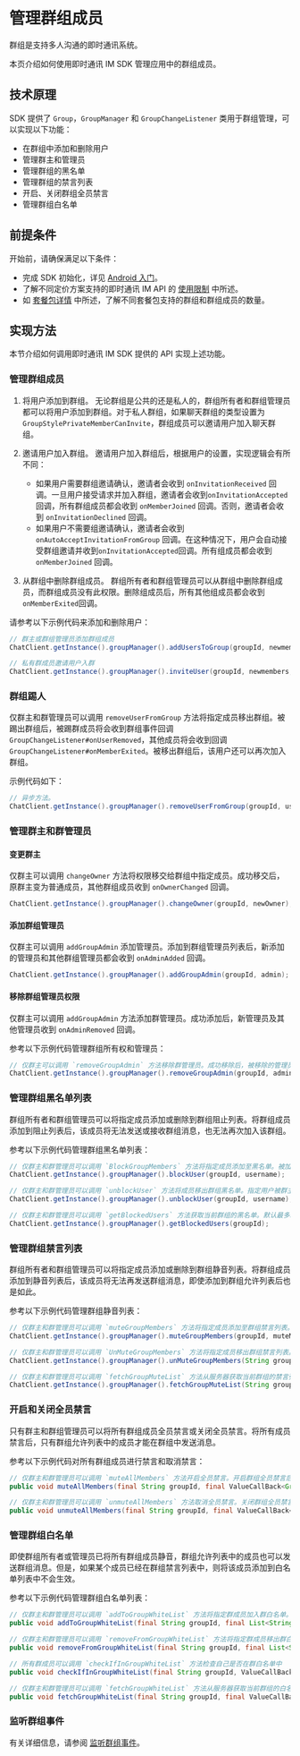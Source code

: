# 管理群组成员

群组是支持多人沟通的即时通讯系统。

本页介绍如何使用即时通讯 IM SDK 管理应用中的群组成员。

## 技术原理

SDK 提供了 `Group`，`GroupManager` 和 `GroupChangeListener` 类用于群组管理，可以实现以下功能：

- 在群组中添加和删除用户
- 管理群主和管理员
- 管理群组的黑名单
- 管理群组的禁言列表
- 开启、关闭群组全员禁言
- 管理群组白名单

## 前提条件

开始前，请确保满足以下条件：

- 完成 SDK 初始化，详见 [Android 入门](https://docs.agora.io/cn/agora-chat/agora_chat_get_started_android?platform=Android)。
- 了解不同定价方案支持的即时通讯 IM API 的 [使用限制](https://docs.agora.io/cn/agora-chat/agora_chat_limitation?platform=Android) 中所述。
- 如 [套餐包详情](https://docs.agora.io/cn/agora-chat/agora_chat_plan?platform=Android) 中所述，了解不同套餐包支持的群组和群组成员的数量。

## 实现方法

本节介绍如何调用即时通讯 IM SDK 提供的 API 实现上述功能。

### 管理群组成员

1. 将用户添加到群组。
   无论群组是公共的还是私人的，群组所有者和群组管理员都可以将用户添加到群组。对于私人群组，如果聊天群组的类型设置为 `GroupStylePrivateMemberCanInvite`，群组成员可以邀请用户加入聊天群组。
2. 邀请用户加入群组。
   邀请用户加入群组后，根据用户的设置，实现逻辑会有所不同：

   - 如果用户需要群组邀请确认，邀请者会收到 `onInvitationReceived` 回调。一旦用户接受请求并加入群组，邀请者会收到`onInvitationAccepted`回调，所有群组成员都会收到 `onMemberJoined` 回调。否则，邀请者会收到 `onInvitationDeclined` 回调。
   - 如果用户不需要组邀请确认，邀请者会收到 `onAutoAcceptInvitationFromGroup` 回调。在这种情况下，用户会自动接受群组邀请并收到`onInvitationAccepted`回调。所有组成员都会收到 `onMemberJoined` 回调。
3. 从群组中删除群组成员。
   群组所有者和群组管理员可以从群组中删除群组成员，而群组成员没有此权限。删除组成员后，所有其他组成员都会收到`onMemberExited`回调。

请参考以下示例代码来添加和删除用户：

```java
// 群主或群组管理员添加群组成员
ChatClient.getInstance().groupManager().addUsersToGroup(groupId, newmembers);

// 私有群成员邀请用户入群
ChatClient.getInstance().groupManager().inviteUser(groupId, newmembers, null);
```

### 群组踢人

仅群主和群管理员可以调用 `removeUserFromGroup` 方法将指定成员移出群组。被踢出群组后，被踢群成员将会收到群组事件回调 `GroupChangeListener#onUserRemoved`，其他成员将会收到回调 `GroupChangeListener#onMemberExited`。被移出群组后，该用户还可以再次加入群组。

示例代码如下：

```java
// 异步方法。
ChatClient.getInstance().groupManager().removeUserFromGroup(groupId, username);
```

### 管理群主和群管理员

#### 变更群主

仅群主可以调用 `changeOwner` 方法将权限移交给群组中指定成员。成功移交后，原群主变为普通成员，其他群组成员收到 `onOwnerChanged` 回调。

```java
ChatClient.getInstance().groupManager().changeOwner(groupId, newOwner);
```

#### 添加群组管理员

仅群主可以调用 `addGroupAdmin` 添加管理员。添加到群组管理员列表后，新添加的管理员和其他群组管理员都会收到 `onAdminAdded` 回调。

```java
ChatClient.getInstance().groupManager().addGroupAdmin(groupId, admin);
```

#### 移除群组管理员权限

仅群主可以调用 `addGroupAdmin` 方法添加群管理员。成功添加后，新管理员及其他管理员收到 `onAdminRemoved` 回调。

参考以下示例代码管理群组所有权和管理员：

```java
// 仅群主可以调用 `removeGroupAdmin` 方法移除群管理员。成功移除后，被移除的管理员及其他管理员收到 `GroupChangeListener#onAdminRemoved` 回调。
ChatClient.getInstance().groupManager().removeGroupAdmin(groupId, admin);
```

### 管理群组黑名单列表

群组所有者和群组管理员可以将指定成员添加或删除到群组阻止列表。将群组成员添加到阻止列表后，该成员将无法发送或接收群组消息，也无法再次加入该群组。

参考以下示例代码管理群组黑名单列表：

```java
// 仅群主和群管理员可以调用 `BlockGroupMembers` 方法将指定成员添加至黑名单。被加入黑名单后，该成员收到 `GroupChangeListener#OnUserRemovedFromGroup` 回调，其他群成员收到 `GroupChangeListener#OnMemberExitedFromGroup` 回调。被加入黑名单后，该成员无法再收发群组消息并被移出群组，黑名单中的成员如想再次加入群组，群主或群管理员必须先将其移除黑名单。
ChatClient.getInstance().groupManager().blockUser(groupId, username);

// 仅群主和群管理员可以调用 `unblockUser` 方法将成员移出群组黑名单。指定用户被群主或者群管理员移出群黑名单后，可以再次申请加入群组。
ChatClient.getInstance().groupManager().unblockUser(groupId, username);

// 仅群主和群管理员可以调用 `getBlockedUsers` 方法获取当前群组的黑名单。默认最多取 200 个。
ChatClient.getInstance().groupManager().getBlockedUsers(groupId);
```

### 管理群组禁言列表

群组所有者和群组管理员可以将指定成员添加或删除到群组静音列表。将群组成员添加到静音列表后，该成员将无法再发送群组消息，即使添加到群组允许列表后也是如此。

参考以下示例代码管理群组静音列表：

```java
// 仅群主和群管理员可以调用 `muteGroupMembers` 方法将指定成员添加至群组禁言列表。群成员被群主或者群管理员加入禁言列表中后，被禁言成员和其他未操作的管理员或者群主将会收到群组事件回调 `GroupChangeListener#onMuteListAdded`。群成员被加入群禁言列表后，将不能够发言，即使其被加入群白名单也不能发言。
ChatClient.getInstance().groupManager().muteGroupMembers(groupId, muteMembers, duration);

// 仅群主和群管理员可以调用 `UnMuteGroupMembers` 方法将指定成员移出群组禁言列表。群成员被群主或者群管理员移出禁言列表后，被移出的群成员及其他未操作的管理员或者群主将会收到群组事件回调 `GroupChangeListener#onMuteListRemoved`。
ChatClient.getInstance().groupManager().unMuteGroupMembers(String groupId, List<String> members);

// 仅群主和群管理员可以调用 `fetchGroupMuteList` 方法从服务器获取当前群组的禁言列表。
ChatClient.getInstance().groupManager().fetchGroupMuteList(String groupId, int pageNum, int pageSize);
```

### 开启和关闭全员禁言

只有群主和群组管理员可以将所有群组成员全员禁言或关闭全员禁言。将所有成员禁言后，只有群组允许列表中的成员才能在群组中发送消息。

参考以下示例代码对所有群组成员进行禁言和取消禁言：

```java
// 仅群主和群管理员可以调用 `muteAllMembers` 方法开启全员禁言。开启群组全员禁言后，群成员将会收到群组事件回调 `GroupChangeListener#onAllMemberMuteStateChanged`。
public void muteAllMembers(final String groupId, final ValueCallBack<Group> callBack);

// 仅群主和群管理员可以调用 `unmuteAllMembers` 方法取消全员禁言。关闭群组全员禁言后，群成员将会收到群组事件回调 `GroupChangeListener#onAllMemberMuteStateChanged`。
public void unmuteAllMembers(final String groupId, final ValueCallBack<Group> callBack);
```

### 管理群组白名单

即使群组所有者或管理员已将所有群组成员静音，群组允许列表中的成员也可以发送群组消息。但是，如果某个成员已经在群组禁言列表中，则将该成员添加到白名单列表中不会生效。

参考以下示例代码管理群组白名单列表：

```java
// 仅群主和群管理员可以调用 `addToGroupWhiteList` 方法将指定群成员加入群白名单。白名单用户不受全员禁言的限制，但是如果白名单用户在群禁言列表中，则该用户不能发言。群成员被群主或者群管理员添加到群白名单后，该群成员及其他未操作的群管理员和群主将会收到群组事件回调 `GroupChangeListener#onWhiteListAdded`。
public void addToGroupWhiteList(final String groupId, final List<String> members, final CallBack callBack);

// 仅群主和群管理员可以调用 `removeFromGroupWhiteList` 方法将指定群成员移出群白名单。群成员被群主或者群管理员移除群白名单后，该群成员及其他未操作的群管理员和群主将会收到群组事件回调 `GroupChangeListener#onWhiteListRemoved`。
public void removeFromGroupWhiteList(final String groupId, final List<String> members, final CallBack callBack);

// 所有群成员可以调用 `checkIfInGroupWhiteList` 方法检查自己是否在群白名单中
public void checkIfInGroupWhiteList(final String groupId, ValueCallBack<Boolean> callBack);

// 仅群主和群管理员可以调用 `fetchGroupWhiteList` 方法从服务器获取当前群组的白名单。
public void fetchGroupWhiteList(final String groupId, final ValueCallBack<List<String>> callBack);
```

### 监听群组事件

有关详细信息，请参阅 [监听群组事件](https://docs.agora.io/cn/agora-chat/agora_chat_group_android?platform=Android#listen-for-chat-group-events)。